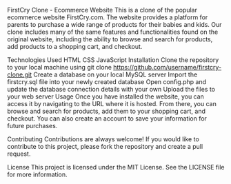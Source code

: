 FirstCry Clone - Ecommerce Website
This is a clone of the popular ecommerce website FirstCry.com. The website provides a platform for parents to purchase a wide range of products for their babies and kids. Our clone includes many of the same features and functionalities found on the original website, including the ability to browse and search for products, add products to a shopping cart, and checkout.

Technologies Used
HTML
CSS
JavaScript
Installation
Clone the repository to your local machine using git clone https://github.com/username/firstcry-clone.git
Create a database on your local MySQL server
Import the firstcry.sql file into your newly created database
Open config.php and update the database connection details with your own
Upload the files to your web server
Usage
Once you have installed the website, you can access it by navigating to the URL where it is hosted. From there, you can browse and search for products, add them to your shopping cart, and checkout. You can also create an account to save your information for future purchases.

Contributing
Contributions are always welcome! If you would like to contribute to this project, please fork the repository and create a pull request.

License
This project is licensed under the MIT License. See the LICENSE file for more information.
